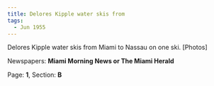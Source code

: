 ```yaml
---  
title: Delores Kipple water skis from  
tags:  
  - Jun 1955  
---  
```

  
Delores Kipple water skis from Miami to Nassau on one ski. [Photos]  
  
Newspapers: **Miami Morning News or The Miami Herald**  
  
Page: **1**, Section: **B** 
